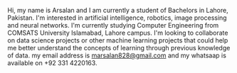 Hi, my name is Arsalan and I am currently a student of Bachelors in Lahore, Pakistan.
I'm interested in artificial intelligence, robotics, image processing and neural networks.
I'm currently studying Computer Engineering from COMSATS University Islamabad, Lahore campus.
I'm looking to collaborate on data science projects or other machine learning projects that could help me better understand the concepts of learning through previous knowledge of data.
my email address is marsalan828@gmail.com and my whatsaap is available on +92 331 4220163.
